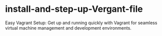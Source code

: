 # install-and-step-up-Vergant-file
Easy Vagrant Setup: Get up and running quickly with Vagrant for seamless virtual machine management and development environments.
